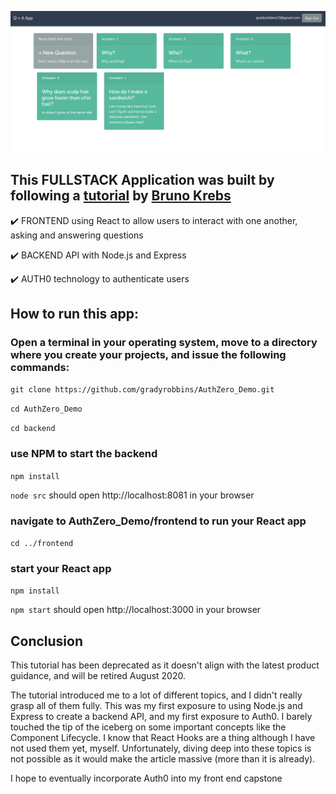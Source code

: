 
![screenshot](./images/screenshot.png)


## This FULLSTACK Application was built by following a [tutorial](https://auth0.com/blog/react-tutorial-building-and-securing-your-first-app/)  by  [Bruno Krebs](https://auth0.com/blog/authors/bruno-krebs/)

:heavy_check_mark: FRONTEND using React to allow users to interact with one another, asking and answering questions

:heavy_check_mark: BACKEND API with Node.js and Express

:heavy_check_mark: AUTH0 technology to authenticate users 


## How to run this app:
### Open a terminal in your operating system, move to a directory where you create your projects, and issue the following commands:

```git clone https://github.com/gradyrobbins/AuthZero_Demo.git ```

```cd AuthZero_Demo```

```cd backend```

### use NPM to start the backend 
```npm install```

```node src``` should open http://localhost:8081 in your browser  

### navigate to AuthZero_Demo/frontend to run your React app

```cd ../frontend```

### start your React app
```npm install ```

```npm start``` should open http://localhost:3000 in your browser

## Conclusion 
This tutorial has been deprecated as it doesn't align with the latest product guidance, and will be retired August 2020.  

The tutorial introduced me to a lot of different topics, and I didn't really grasp all of them fully.  This was my first exposure to using Node.js and Express to create a backend API, and my first exposure to Auth0.  I barely touched the tip of the iceberg on some important concepts like the Component Lifecycle.  I know that React Hooks are a thing although I have not used them yet, myself.  Unfortunately, diving deep into these topics is not possible as it would make the article massive (more than it is already).  

I hope to eventually incorporate Auth0 into my front end capstone

